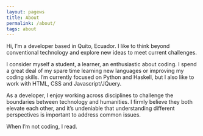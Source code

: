```yaml
---
layout: pagews
title: About
permalink: /about/
tags: about
---
```


Hi, I’m a developer based in Quito, Ecuador. I like to think beyond conventional technology and explore new ideas to meet current challenges.

I consider myself a student, a learner, an enthusiastic about coding. I spend a great deal of my spare time learning new languages or improving my coding skills. I’m currently focused on Python and Haskell, but I also like to work with HTML, CSS and Javascript/JQuery. 

As a developer, I enjoy working across disciplines to challenge the boundaries between technology and humanities. I firmly believe they both elevate each other, and it’s undeniable that understanding different perspectives is important to address common issues.

When I’m not coding, I read.
